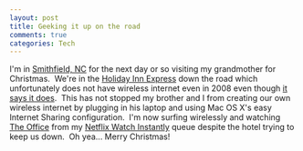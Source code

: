 ```yaml
--- 
layout: post
title: Geeking it up on the road
comments: true
categories: Tech
---
```

I'm in <a href="http://maps.google.com/maps?client=opera&amp;q=smithfield,+nc&amp;ie=UTF8&amp;oe=utf-8&amp;z=12&amp;g=smithfield,+nc&amp;iwloc=addr">Smithfield, NC</a> for the next day or so visiting my grandmother for Christmas.  We're in the <a href="http://www.ichotelsgroup.com/h/d/ex/1/en/hotel/SMANC/welcome">Holiday Inn Express</a> down the road which unfortunately does not have wireless internet even in 2008 even though <a href="http://www.ichotelsgroup.com/h/d/ex/1/en/hotel/SMANC/amenities">it says it does</a>.  This has not stopped my brother and I from creating our own wireless internet by plugging in his laptop and using Mac OS X's easy Internet Sharing configuration.  I'm now surfing wirelessly and watching <a href="http://en.wikipedia.org/wiki/The_Office_(U.S._TV_series)">The Office</a> from my <a href="http://en.wikipedia.org/wiki/Netflix#Watch_Instantly">Netflix Watch Instantly</a> queue despite the hotel trying to keep us down.  Oh yea... Merry Christmas!

